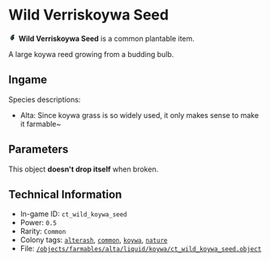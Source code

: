 # Wild Verriskoywa Seed

<img src="https://raw.githubusercontent.com/Ceterai/Enternia/main/objects/farmables/alta/liquid/koywa/icon.png" alt="Wild Verriskoywa Seed icon" loading="lazy" height=16px width="auto" /> **Wild Verriskoywa Seed** is a common plantable item.

A large koywa reed growing from a budding bulb.

## Ingame

Species descriptions:

- Alta: Since koywa grass is so widely used, it only makes sense to make it farmable~

## Parameters

This object **doesn't drop itself** when broken.

## Technical Information

- In-game ID: `ct_wild_koywa_seed`
- Power: `0.5`
- Rarity: `Common`
- Colony tags: [`alterash`](https://ceterai.github.io/MyEnternia/Wiki/Tags/Alterash), [`common`](https://ceterai.github.io/MyEnternia/Wiki/Tags/Common), [`koywa`](https://ceterai.github.io/MyEnternia/Wiki/Tags/Koywa), [`nature`](https://ceterai.github.io/MyEnternia/Wiki/Tags/Nature)
- File: [`/objects/farmables/alta/liquid/koywa/ct_wild_koywa_seed.object`](https://github.com/Ceterai/Enternia/blob/main/objects/farmables/alta/liquid/koywa/ct_wild_koywa_seed.object)
